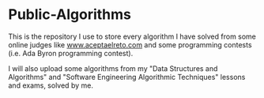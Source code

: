 # Public-Algorithms
This is the repository I use to store every algorithm I have solved from some online judges like www.aceptaelreto.com and some programming contests (i.e. Ada Byron programming contest).

I will also upload some algorithms from my "Data Structures and Algorithms" and "Software Engineering Algorithmic Techniques" lessons and exams, solved by me.
